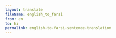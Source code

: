 ```yaml
--- 
layout: translate 
fileName: english_to_farsi 
from: en
to: hi 
permalink: english-to-farsi-sentence-translation
---
```

